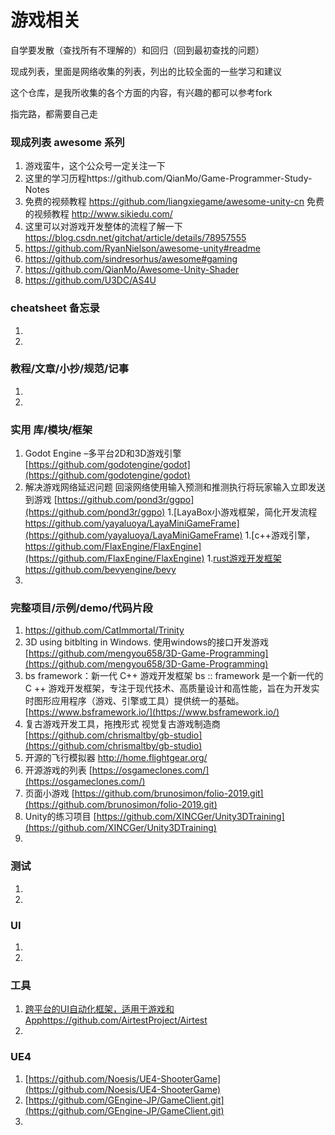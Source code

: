 # 游戏相关
自学要发散（查找所有不理解的）和回归（回到最初查找的问题）

现成列表，里面是网络收集的列表，列出的比较全面的一些学习和建议

这个仓库，是我所收集的各个方面的内容，有兴趣的都可以参考fork

指完路，都需要自己走

### 现成列表 awesome 系列
1. 游戏蛮牛，这个公众号一定关注一下
1. 这里的学习历程https://github.com/QianMo/Game-Programmer-Study-Notes
1. 免费的视频教程 https://github.com/liangxiegame/awesome-unity-cn
    免费的视频教程 http://www.sikiedu.com/
1. 这里可以对游戏开发整体的流程了解一下 https://blog.csdn.net/gitchat/article/details/78957555
1. https://github.com/RyanNielson/awesome-unity#readme
1. https://github.com/sindresorhus/awesome#gaming
1. https://github.com/QianMo/Awesome-Unity-Shader
1. https://github.com/U3DC/AS4U

### cheatsheet 备忘录
1.
1.

### 教程/文章/小抄/规范/记事
1.
1.

### 实用 库/模块/框架
1. Godot Engine –多平台2D和3D游戏引擎
[https://github.com/godotengine/godot](https://github.com/godotengine/godot)
1. 解决游戏网络延迟问题 回滚网络使用输入预测和推测执行将玩家输入立即发送到游戏
[https://github.com/pond3r/ggpo](https://github.com/pond3r/ggpo)
1.[LayaBox小游戏框架，简化开发流程 https://github.com/yayaluoya/LayaMiniGameFrame](https://github.com/yayaluoya/LayaMiniGameFrame)
1.[c++游戏引擎，https://github.com/FlaxEngine/FlaxEngine](https://github.com/FlaxEngine/FlaxEngine)
1.[rust游戏开发框架https://github.com/bevyengine/bevy](https://github.com/bevyengine/bevy)
1.

### 完整项目/示例/demo/代码片段
1. https://github.com/CatImmortal/Trinity
2. 3D using bitblting in Windows. 使用windows的接口开发游戏
[https://github.com/mengyou658/3D-Game-Programming](https://github.com/mengyou658/3D-Game-Programming)
3. bs framework：新一代 C++ 游戏开发框架
   bs :: framework 是一个新一代的 C ++ 游戏开发框架，专注于现代技术、高质量设计和高性能，旨在为开发实时图形应用程序（游戏、引擎或工具）提供统一的基础。
[https://www.bsframework.io/](https://www.bsframework.io/)
4. 复古游戏开发工具，拖拽形式 视觉复古游戏制造商
[https://github.com/chrismaltby/gb-studio](https://github.com/chrismaltby/gb-studio)
5. 开源的飞行模拟器
http://home.flightgear.org/
6. 开源游戏的列表
[https://osgameclones.com/](https://osgameclones.com/)
7. 页面小游戏
[https://github.com/brunosimon/folio-2019.git](https://github.com/brunosimon/folio-2019.git)
8. Unity的练习项目
[https://github.com/XINCGer/Unity3DTraining](https://github.com/XINCGer/Unity3DTraining)
9. 


### 测试
1.
1.

### UI
1.
1.

### 工具
1. [跨平台的UI自动化框架，适用于游戏和Apphttps://github.com/AirtestProject/Airtest](https://github.com/AirtestProject/Airtest)
1.

### UE4
1. [https://github.com/Noesis/UE4-ShooterGame](https://github.com/Noesis/UE4-ShooterGame)
2. [https://github.com/GEngine-JP/GameClient.git](https://github.com/GEngine-JP/GameClient.git)
3. 

